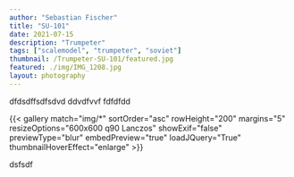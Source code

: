 ```yaml
---
author: "Sebastian Fischer"
title: "SU-101"
date: 2021-07-15
description: "Trumpeter"
tags: ["scalemodel", "trumpeter", "soviet"]
thumbnail: /Trumpeter-SU-101/featured.jpg
featured: ./img/IMG_1208.jpg
layout: photography
---
```

dfdsdffsdfsdvd ddvdfvvf  fdfdfdd

{{< gallery match="img/*" sortOrder="asc" rowHeight="200" margins="5" resizeOptions="600x600 q90 Lanczos" showExif="false" previewType="blur" embedPreview="true" loadJQuery="True" thumbnailHoverEffect="enlarge" >}}

dsfsdf